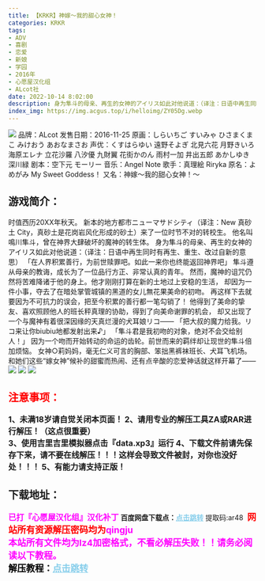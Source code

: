 ```yaml
---
title: 【KRKR】神嫁～我的甜心女神！
categories: KRKR
tags:
- ADV
- 喜剧
- 恋爱
- 新娘
- 学园
- 2016年
- 心愿屋汉化组
- ALcot社
date: 2022-10-14 8:02:00
description: 身为隼斗的母亲、再生的女神的アイリス如此对他说道：（译注：日语中再生同时有再生、重生、改过自新的意思）「在人界积累善行，为前世赎罪吧。如此一来你也终能返回神界吧」隼斗遵从母亲的教诲，成长为了一位品行方正、非常认真的青年。
index_img: https://img.acgus.top/i/helloimg/ZY05Dg.webp
---
```

![](https://img.acgus.top/i/helloimg/ZY05Dg.webp)
品牌：ALcot
发售日期：2016-11-25
原画：しらいちご すいみゃ ひさまくまこ みけおう あおなまさお
声优：くすはらゆい 遠野そよぎ 北見六花 月野きいろ 海原エレナ 立花沙羅 八汐優 九財翼 花街かのん 雨村一加 井出五郎 あかしゆき 深川緑
剧本：空下元 モーリー
音乐：Angel Note
歌手：真理絵 Riryka
原名：よめがみ My Sweet Goddess！
又名：神嫁～我的甜心女神！～

## 游戏简介：
时值西历20XX年秋天。
新本的地方都市ニューマサドシティ（译注：New 真砂土 City，真砂土是花岗岩风化形成的砂土）来了一位时节不对的转校生。
他名叫鳴川隼斗，曾在神界大肆破坏的魔神的转生体。
身为隼斗的母亲、再生的女神的アイリス如此对他说道：（译注：日语中再生同时有再生、重生、改过自新的意思）
「在人界积累善行，为前世赎罪吧。如此一来你也终能返回神界吧」
隼斗遵从母亲的教诲，成长为了一位品行方正、非常认真的青年。
然而，魔神的诅咒仍然将苦难降诸于他的身上。他才刚刚打算在新的土地过上安稳的生活，
却因为一件小事，夺去了在暗处掌管城镇的黑道的女儿無花果美命的初吻。
再这样下去就要因为不可抗力的误会，把至今积累的善行都一笔勾销了！
他得到了美命的挚友、喜欢照顾他人的班长秤真理的协助，得到了向美命谢罪的机会，
却又出现了一个与魔神有着很深因缘的天真烂漫的犬耳娘リコ——
「把大叔的魔力给我。リコ来让你biubiu地都发射出来♪」
「隼斗君是我初吻的对象，绝对不会交给别人！」
因为一个吻而开始转动的命运的齿轮。前世而来的羁绊却让现世的隼斗倍加烦恼。
女神○莉妈妈，毫无仁义可言的胸部、笨拙黑裤袜班长、犬耳飞机场。
和她们这些“嫁女神”候补的甜蜜而热闹、还有点辛酸的恋爱神话就这样开幕了——
![](https://img.acgus.top/i/helloimg/ZY0CGM.webp)
![](https://img.acgus.top/i/helloimg/ZY0GAP.webp)
![](https://img.acgus.top/i/helloimg/ZYwybX.webp)






## <font color=#FF0000 >注意事项：</font>
<font size=3><b>1、未满18岁请自觉关闭本页面！
2、请用专业的解压工具ZA或RAR进行解压！（这点很重要）           
3、使用吉里吉里模拟器点击『data.xp3』运行
4、下载文件前请先保存下来，请不要在线解压！！！这样会导致文件被封，对你也没好处！！！
5、有能力请支持正版！</b></font>

## 下载地址：
<font color=#FF00FF size=3>**已打『心愿屋汉化组』汉化补丁**</font>
<b>百度网盘下载点：</b><a href="https://pan.baidu.com/s/1TdNXiaJP8FAiVPYeM9HlDw?pwd=ar48" style="color: #87CEEB;"><b>点击跳转</b></a> 提取码:ar48
<a style="padding: 0" href="https://post.qingju.org/AD/"><img style="max-width:100%" src="https://img.acgus.top/i/2024/07/478f689b8021d8d499ab43d21acf137a.gif" alt=""></a>
<b><font color=#FF0000 size=4>网站所有资源解压密码均为</b></font><b><font color=#FF00FF size=4>qingju</font><font color=#FF0000 ></font></b><br><b><font color=#FF00FF size=4>本站所有文件均为lz4加密格式，不看必解压失败！！请务必阅读以下教程。</b></font><br><b><font color=#000 size=4>解压教程：</b><a href="https://post.qingju.org/tutorial/000/" style="color: #87CEEB;"><b>点击跳转</b></a>